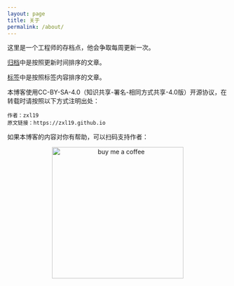 ```yaml
---
layout: page
title: 关于
permalink: /about/
---
```


这里是一个工程师的存档点，他会争取每周更新一次。

[归档](https://zxl19.github.io/archive/)中是按照更新时间排序的文章。

[标签](https://zxl19.github.io/tags/)中是按照标签内容排序的文章。

本博客使用CC-BY-SA-4.0（知识共享-署名-相同方式共享-4.0版）开源协议，在转载时请按照以下方式注明出处：

```text
作者：zxl19
原文链接：https://zxl19.github.io
```

如果本博客的内容对你有帮助，可以扫码支持作者：

<p align="center">
    <a href="https://zxl19.github.io">
        <img src="https://raw.githubusercontent.com/zxl19/zxl19.github.io/master/images/funding.png" alt="buy me a coffee" width="300">
    </a>
</p>

<script type='text/javascript' id='clustrmaps' src='//cdn.clustrmaps.com/map_v2.js?cl=ffffff&w=300&t=tt&d=hibP75SF_WZXl_4j4ksPzYOneT4Qb5-laVZ2YVjfDdA'></script>
